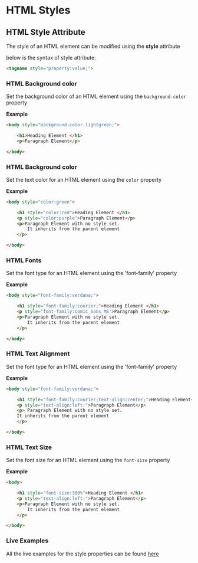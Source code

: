 # HTML Styles

## HTML Style Attribute

The style of an HTML element can be modified using the **style** attribute

below is the syntax of style attribute:

```html
<tagname style="property:value;">
```

### HTML Background color

Set the background color of an HTML element using the `background-color` property

**Example**

```html
<body style="background-color:lightgreen;">

    <h1>Heading Element </h1>
    <p>Paragraph Element</p>

</body>
```

### HTML Background color

Set the text color for an HTML element using the `color` property

**Example**

```html
<body style="color:green">

    <h1 style="color:red">Heading Element </h1>
    <p style="color:purple">Paragraph Element</p>
    <p>Paragraph Element with no style set.
        It inherits from the parent element
    </p>

</body>
```

### HTML Fonts

Set the font type for an HTML element using the 'font-family' property

**Example**

```html
<body style="font-family:verdana;">

    <h1 style="font-family:courier;">Heading Element </h1>
    <p style="font-family:Comic Sans MS">Paragraph Element</p>
    <p>Paragraph Element with no style set.
        It inherits from the parent element
    </p>

</body>
```

### HTML Text Alignment

Set the font type for an HTML element using the 'font-family' property

**Example**

```html
<body style="font-family:verdana;">

    <h1 style="font-family:courier;text-align:center;">Heading Element</h1>
    <p style="text-align:left;">Paragraph Element</p>
    <p> Paragraph Element with no style set.
    It inherits from the parent element
    </p>

</body>
```

### HTML Text Size

Set the font size for an HTML element using the `font-size` property

**Example**

```html
<body>

    <h1 style="font-size:300%">Heading Element </h1>
    <p style="text-align:left;">Paragraph Element</p>
    <p>Paragraph Element with no style set.
        It inherits from the parent element
    </p>

</body>
```
### Live Examples

All the live examples for the style properties can be found [here](https://codepen.io/CostaIvo/project/editor/AOeBML#0)
